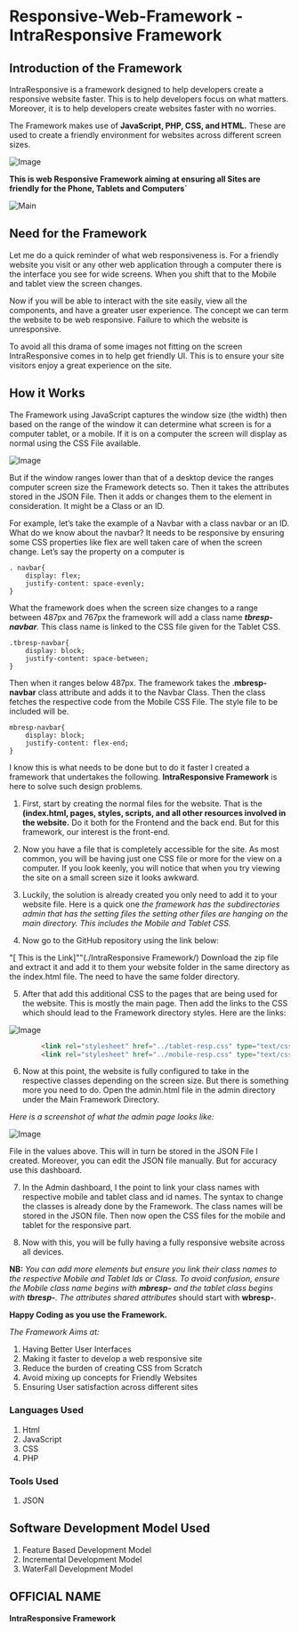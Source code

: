 # Responsive-Web-Framework - IntraResponsive Framework

## Introduction of the Framework

IntraResponsive is a framework designed to help developers create a responsive website faster. This is to help developers focus on what matters. Moreover, it is to help developers create websites faster with no worries. 

The Framework makes use of **JavaScript, PHP, CSS, and HTML.** These are used to create a friendly environment for websites across different screen sizes.

![Image](/assets/Logo.png)

**This is web Responsive Framework aiming at ensuring all Sites are friendly for the Phone, Tablets and Computers`**

![Main](https://miro.medium.com/max/1008/1*b7y9iLMTD0drlC3Eh6E31A.png)

## Need for the Framework


Let me do a quick reminder of what web responsiveness is. For a friendly website you visit or any other web application through a computer there is the interface you see for wide screens. When you shift that to the Mobile and tablet view the screen changes.

Now if you will be able to interact with the site easily, view all the components, and have a greater user experience. The concept we can term the website to be web responsive.  Failure to which the website is unresponsive. 

To avoid all this drama of some images not fitting on the screen IntraResponsive comes in to help get friendly UI. This is to ensure your site visitors enjoy a great experience on the site. 

## How it Works

The Framework using JavaScript captures the window size (the width) then based on the range of the window it can determine what screen is for a computer tablet, or a mobile. If it is on a computer the screen will display as normal using the CSS File available.

![Image](/assets/Responsive_Design.png)

But if the window ranges lower than that of a desktop device the ranges computer screen size the Framework detects so. Then it takes the attributes stored in the JSON File. Then it adds or changes them to the element in consideration. It might be a Class or an ID.

For example, let’s take the example of a Navbar with a class navbar or an ID. What do we know about the navbar? It needs to be responsive by ensuring some CSS properties like flex are well taken care of when the screen change. Let’s say the property on a computer is 

```
. navbar{
  	display: flex;
	justify-content: space-evenly;
}
```

What the framework does when the screen size changes to a range between 487px and 767px the framework will add a class name _**tbresp-navbar**_. This class name is linked to the CSS file given for the Tablet CSS. 

```
.tbresp-navbar{
  	display: block;
	justify-content: space-between;
}
```

Then when it ranges below 487px. The framework takes the .**mbresp-navbar** class attribute and adds it to the Navbar Class. Then the class fetches the respective code from the Mobile CSS File. The style file to be included will be.

```
mbresp-navbar{
  	display: block;
	justify-content: flex-end;
}
```

I know this is what needs to be done but to do it faster I created a framework that undertakes the following. **IntraResponsive Framework** is here to solve such design problems. 
1. First, start by creating the normal files for the website. That is the **(index.html, pages, styles, scripts, and all other resources involved in the website.** Do it both for the Frontend and the back end. But for this framework, our interest is the front-end. 

2.	Now you have a file that is completely accessible for the site. As most common, you will be having just one CSS file or more for the view on a computer. If you look keenly, you will notice that when you try viewing the site on a small screen size it looks awkward.

3.	Luckily, the solution is already created you only need to add it to your website file. Here is a quick one *the framework has the subdirectories admin that has the setting files the setting other files are hanging on the main directory. This includes the Mobile and Tablet CSS.*

4.	Now go to the GitHub repository using the link below:

"[ This is the Link]""(./IntraResponsive Framework/)
Download the zip file and extract it and add it to them your website folder in the same directory as the index.html file. The need to have the same folder directory.

5. After that add this additional CSS to the pages that are being used for the website. This is mostly the main page. Then add the links to the CSS which should lead to the Framework directory styles. Here are the links:

![Image](/assets/Linking_Styles.png)

```html
        <link rel="stylesheet" href="../tablet-resp.css" type="text/css">
        <link rel="stylesheet" href="../mobile-resp.css" type="text/css">
```

6. Now at this point, the website is fully configured to take in the respective classes depending on the screen size. But there is something more you need to do. Open the admin.html file in the admin directory under the Main Framework Directory.

*Here is a screenshot of what the admin page looks like:*

![Image](/assets/the_admin_screenshot.png)

File in the values above. This will in turn be stored in the JSON File I created. Moreover, you can edit the JSON file manually. But for accuracy use this dashboard.

7.	In the Admin dashboard, I the point to link your class names with respective mobile and tablet class and id names. The syntax to change the classes is already done by the Framework. The class names will be stored in the JSON file. Then now open the CSS files for the mobile and tablet for the responsive part.

8.	Now with this, you will be fully having a fully responsive website across all devices. 

**NB:** *You can add more elements but ensure you link their class names to the respective Mobile and Tablet Ids or Class. To avoid confusion, ensure the Mobile class name begins with **mbresp-** and the tablet class begins with **tbresp-**. The attributes shared attributes* should start with **wbresp-**.

**Happy Coding as you use the Framework.**


_The Framework Aims at:_

1. Having Better User Interfaces
2. Making it faster to develop a web responsive site
3. Reduce the burden of creating CSS from Scratch
4. Avoid mixing up concepts for Friendly Websites
5. Ensuring User satisfaction across different sites

### Languages Used
1. Html
2. JavaScript
3. CSS
5. PHP

### Tools Used
1. JSON

## Software Development Model Used
1. Feature Based Development Model
2. Incremental Development Model
3. WaterFall Development Model

## OFFICIAL NAME

**IntraResponsive Framework**

